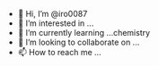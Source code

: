 - 👋 Hi, I’m @iro0087
- 👀 I’m interested in ...
- 🌱 I’m currently learning ...chemistry
- 💞️ I’m looking to collaborate on ...
- 📫 How to reach me ...

<!---
iro0087/iro0087 is a ✨ special ✨ repository because its `README.md` (this file) appears on your GitHub profile.
You can click the Preview link to take a look at your changes.
--->
